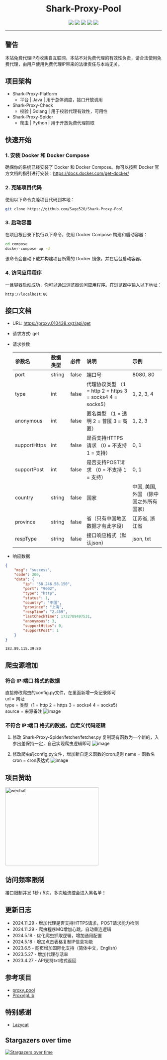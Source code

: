 <div align="center">
<h1 align="center">Shark-Proxy-Pool</h1>
<img src="https://img.shields.io/github/issues/Sage520/Shark-Proxy-Pool?color=8ab803">
<img src="https://img.shields.io/github/stars/Sage520/Shark-Proxy-Pool?color=cda619">
<img src="https://img.shields.io/github/forks/Sage520/Shark-Proxy-Pool?color=e97536">
<img src="https://img.shields.io/github/license/Sage520/Shark-Proxy-Pool?color=ff69b4">
<img src="https://img.shields.io/github/languages/code-size/Sage520/Shark-Proxy-Pool?color=7f2ace">
</div>

***

## 警告
本站免费代理IP均收集自互联网，本站不对免费代理的有效性负责，请合法使用免费代理，由用户使用免费代理IP带来的法律责任与本站无关。

## 项目架构
- Shark-Proxy-Platform
    - 平台 |  Java  | 用于总体调度，接口开放调用
- Shark-Proxy-Check
    - 校验 | Golang | 用于校验代理有效性，可用性
- Shark-Proxy-Spider
    - 爬虫 | Python | 用于开放免费代理抓取

## 快速开始
### 1. 安装 Docker 和 Docker Compose
确保你的系统已经安装了 Docker 和 Docker Compose。你可以按照 Docker 官方文档的指引进行安装：https://docs.docker.com/get-docker/

### 2. 克隆项目代码
使用以下命令克隆项目代码到本地：
```bash
git clone https://github.com/Sage520/Shark-Proxy-Pool
```

### 3. 启动容器
在项目根目录下执行以下命令，使用 Docker Compose 构建和启动容器：
```bash
cd compose
docker-compose up -d
```

该命令会自动下载并构建项目所需的 Docker 镜像，并在后台启动容器。

### 4. 访问应用程序
一旦容器启动成功，你可以通过浏览器访问应用程序。在浏览器中输入以下地址：
```
http://localhost:80
```

## 接口文档
* URL: https://proxy.010438.xyz/api/get
* 请求方式: get
* 请求参数

  | 参数名 | 数据类型 | 必传 | 说明 | 示例 |
  | :---|:---| :---| :--- | :--- |
  |port|string|false|端口号|8080, 80|
  |type|int|false|代理协议类型 （1 = http 2 = https 3 = socks4 4 = socks5）|1, 2, 3, 4|
  |anonymous|int|false|匿名类型 （1 = 透明 2 = 普匿 3 = 高匿）|1, 2, 3|
  |supportHttps|int|false|是否支持HTTPS请求 （0 = 不支持 1 = 支持）|0, 1|
  |supportPost|int|false|是否支持POST请求 （0 = 不支持 1 = 支持）|0, 1|
  |country|string|false|国家|中国, 美国, 外国 （除中国之外所有国家）|
  |province|string|false|省（只有中国地区数据才有此字段）|江苏省, 浙江省|
  |respType|string|false|接口响应格式（默认json）|json, txt|

* 响应数据
```json
{
    "msg": "success",
    "code": 200,
    "data": {
        "ip": "58.246.58.150",
        "port": "9002",
        "type": "http",
        "status": 1,
        "country": "中国",
        "province": "上海",
        "respTime": "2.459",
        "lastCheckTime": 1732789497531,
        "anonymous": 3,
        "supportHttps": 0,
        "supportPost": 1
    }
}
```

``` text
183.89.115.39:80
```

## 爬虫源增加
### 符合 IP:端口 格式的数据
直接修改爬虫的config.py文件，在里面新增一条记录即可  
url = 网址  
type = 类型（1 = http 2 = https 3 = socks4 4 = socks5）  
source = 来源备注
![image](./images/spider-add-1.png)

### 不符合 IP:端口 格式的数据，自定义代码逻辑
1. 修改 Shark-Proxy-Spider/fetcher/fetcher.py 复制现有函数为一个新的，入参出差保持一定，自己实现爬虫逻辑即可
![image](./images/spider-add-2.png)

2. 修改爬虫的config.py文件，增加新自定义函数的cron规则
name = 函数名
cron = cron表达式
![image](./images/spider-add-3.png)

## 项目赞助
<img src="./images/money-wechat.jpg" alt="wechat" title="wechat" width="300" height="250">

## 访问频率限制
接口限制并发 1秒 / 5次，多次触流控会进入黑名单！

## 更新日志
- 2024.11.29 - 增加代理是否支持HTTPS请求，POST请求能力检测
- 2024.11.29 - 爬虫程序MQ增加心跳，自动重连逻辑
- 2024.5.18 - 优化爬虫抓取逻辑，增加通用配置
- 2024.5.18 - 增加点击表格复制IP信息功能
- 2023.6.5 - 网页增加国际化支持（简体中文，English）
- 2023.5.27 - 增加代理存活率
- 2023.4.27 - API支持txt格式返回

## 参考项目
- [proxy_pool](https://github.com/jhao104/proxy_pool)
- [ProxyIpLib](https://github.com/jiangxianli/ProxyIpLib)

## 特别感谢
- [Lazycat](https://github.com/1054711110)

## Stargazers over time
[![Stargazers over time](https://starchart.cc/Sage520/Shark-Proxy-Pool.svg?variant=adaptive)](https://starchart.cc/Sage520/Shark-Proxy-Pool)
